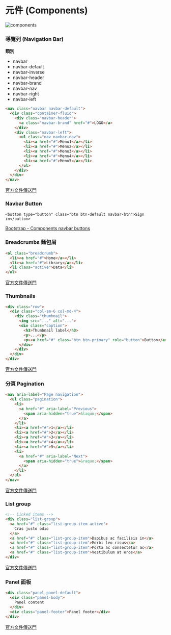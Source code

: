 # 元件 (Components)

![components](http://getbootstrap.com/assets/img/components.png)

<!--聊：用 Pubu 來介紹元件 http://www.pubu.com.tw/ -->

### 導覽列 (Navigation Bar)

**類別**

* navbar
* navbar-default
* navbar-inverse
* navbar-header
* navbar-brand
* navbar-nav
* navbar-right
* navbar-left


```html
<nav class="navbar navbar-default">
  <div class="container-fluid">
    <div class="navbar-header">
      <a class="navbar-brand" href="#">LOGO</a>
    </div>
    <div class="navbar-left">
      <ul class="nav navbar-nav">
        <li><a href="#">Menu1</a></li>
        <li><a href="#">Menu2</a></li>
        <li><a href="#">Menu3</a></li>
        <li><a href="#">Menu4</a></li>
        <li><a href="#">Menu5</a></li>
      </ul>
    </div>
  </div>
</nav>
```

[官方文件傳送門](http://getbootstrap.com/components/#navbar)

### Navbar Button

```
<button type="button" class="btn btn-default navbar-btn">Sign in</button>
```

[Bootstrap - Components navbar buttons](http://getbootstrap.com/components/#navbar-buttons)

<!--漢堡包也在這-->

### Breadcrumbs 麵包屑

```html
<ol class="breadcrumb">
  <li><a href="#">Home</a></li>
  <li><a href="#">Library</a></li>
  <li class="active">Data</li>
</ol>
```

[官方文件傳送門](http://getbootstrap.com/components/#breadcrumbs)

### Thumbnails

```html
<div class="row">
  <div class="col-sm-6 col-md-4">
    <div class="thumbnail">
      <img src="..." alt="...">
      <div class="caption">
        <h3>Thumbnail label</h3>
        <p>...</p>
        <p><a href="#" class="btn btn-primary" role="button">Button</a> <a href="#" class="btn btn-default" role="button">Button</a></p>
      </div>
    </div>
  </div>
</div>
```

[官方文件傳送門](http://getbootstrap.com/components/#thumbnails)

### 分頁 Pagination

```html
<nav aria-label="Page navigation">
  <ul class="pagination">
    <li>
      <a href="#" aria-label="Previous">
        <span aria-hidden="true">&laquo;</span>
      </a>
    </li>
    <li><a href="#">1</a></li>
    <li><a href="#">2</a></li>
    <li><a href="#">3</a></li>
    <li><a href="#">4</a></li>
    <li><a href="#">5</a></li>
    <li>
      <a href="#" aria-label="Next">
        <span aria-hidden="true">&raquo;</span>
      </a>
    </li>
  </ul>
</nav>
```

[官方文件傳送門](http://getbootstrap.com/components/#pagination-default)

### List group

```html
<!-- Linked items -->
<div class="list-group">
  <a href="#" class="list-group-item active">
    Cras justo odio
  </a>
  <a href="#" class="list-group-item">Dapibus ac facilisis in</a>
  <a href="#" class="list-group-item">Morbi leo risus</a>
  <a href="#" class="list-group-item">Porta ac consectetur ac</a>
  <a href="#" class="list-group-item">Vestibulum at eros</a>
</div>
```

[官方文件傳送門](http://getbootstrap.com/components/#list-group)

### Panel 面板

```html
<div class="panel panel-default">
  <div class="panel-body">
    Panel content
  </div>
  <div class="panel-footer">Panel footer</div>
</div>
```

[官方文件傳送門](http://getbootstrap.com/components/#panels)
